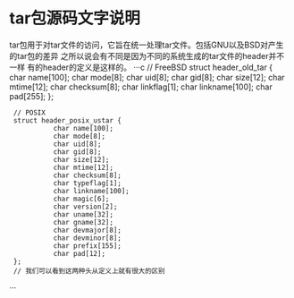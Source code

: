 # tar包源码文字说明

tar包用于对tar文件的访问，它旨在统一处理tar文件。包括GNU以及BSD对产生的tar包的差异
之所以说会有不同是因为不同的系统生成的tar文件的header并不一样
有的header的定义是这样的。
···c
    //  FreeBSD
    struct header_old_tar {
		   char	name[100];
		   char	mode[8];
		   char	uid[8];
		   char	gid[8];
		   char	size[12];
		   char	mtime[12];
		   char	checksum[8];
		   char	linkflag[1];
		   char	linkname[100];
		   char	pad[255];
	 };

	 // POSIX
	 struct header_posix_ustar {
     		   char	name[100];
     		   char	mode[8];
     		   char	uid[8];
     		   char	gid[8];
     		   char	size[12];
     		   char	mtime[12];
     		   char	checksum[8];
     		   char	typeflag[1];
     		   char	linkname[100];
     		   char	magic[6];
     		   char	version[2];
     		   char	uname[32];
     		   char	gname[32];
     		   char	devmajor[8];
     		   char	devminor[8];
     		   char	prefix[155];
     		   char	pad[12];
     };
     // 我们可以看到这两种头从定义上就有很大的区别
···
